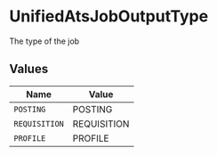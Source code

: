 # UnifiedAtsJobOutputType

The type of the job


## Values

| Name          | Value         |
| ------------- | ------------- |
| `POSTING`     | POSTING       |
| `REQUISITION` | REQUISITION   |
| `PROFILE`     | PROFILE       |